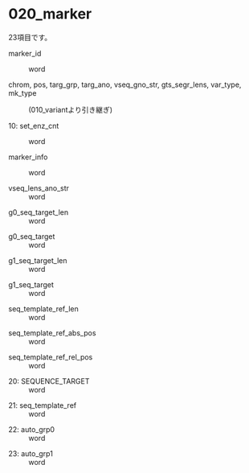 # 020_marker

23項目です。

<dl>
<dt>
marker_id
</dt>
<dd>
<p><p>
word
</p>

</dd>
</dl>

<dl>
<dt>
chrom, pos, targ_grp, targ_ano, vseq_gno_str, gts_segr_lens, var_type, mk_type
</dt>
<dd>
<p><p>
(010_variantより引き継ぎ)
</p>

</dd>
</dl>

<dl>
<dt>
10: set_enz_cnt
</dt>
<dd>
<p><p>
word
</p>

</dd>
</dl>

<dl>
<dt>
marker_info
</dt>
<dd>
<p><p>
word
</p>

</dd>
</dl>

<dl>
<dt>
vseq_lens_ano_str
</dt>
<dd>
word
</dd>
</dl>

<dl>
<dt>
g0_seq_target_len
</dt>
<dd>
word
</dd>
</dl>

<dl>
<dt>
g0_seq_target
</dt>
<dd>
word
</dd>
</dl>

<dl>
<dt>
g1_seq_target_len
</dt>
<dd>
word
</dd>
</dl>

<dl>
<dt>
g1_seq_target
</dt>
<dd>
word
</dd>
</dl>

<dl>
<dt>
seq_template_ref_len
</dt>
<dd>
word
</dd>
</dl>

<dl>
<dt>
seq_template_ref_abs_pos
</dt>
<dd>
word
</dd>
</dl>

<dl>
<dt>
seq_template_ref_rel_pos
</dt>
<dd>
word
</dd>
</dl>

<dl>
<dt>
20: SEQUENCE_TARGET
</dt>
<dd>
word
</dd>
</dl>

<dl>
<dt>
21: seq_template_ref
</dt>
<dd>
word
</dd>
</dl>

<dl>
<dt>
22: auto_grp0
</dt>
<dd>
word
</dd>
</dl>

<dl>
<dt>
23: auto_grp1</dt>
<dd>
word
</dd>
</dl>
